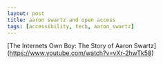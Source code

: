 ```yaml
---
layout: post
title: aaron swartz and open access
tags: [accessibility, tech, aaron_swartz]
---
```

[The Internets Own Boy: The Story of Aaron Swartz] (https://www.youtube.com/watch?v=vXr-2hwTk58)
